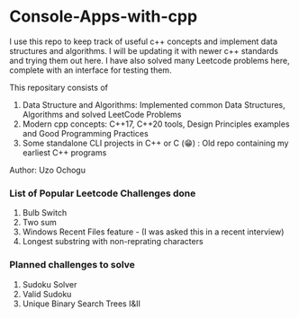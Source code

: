 # Console-Apps-with-cpp

I use this repo to keep track of useful c++ concepts and implement data structures and algorithms. 
I will be updating it with newer c++ standards and trying them out here. 
I have also solved many Leetcode problems here, complete with an interface for testing them.

This repositary consists of 
1. Data Structure and Algorithms: Implemented common Data Structures, Algorithms and solved LeetCode Problems
2. Modern cpp concepts: C++17, C++20 tools, Design Principles examples and Good Programming Practices
3. Some standalone CLI projects in C++ or C (😁) : Old repo containing my earliest C++ programs


Author: Uzo Ochogu



### List of Popular Leetcode Challenges done
1. Bulb Switch
2. Two sum
3. Windows Recent Files feature - (I was asked this in a recent interview)
4. Longest substring with non-reprating characters

### Planned challenges to solve
1. Sudoku Solver
2. Valid Sudoku
3. Unique Binary Search Trees I&II

